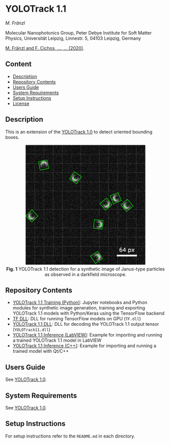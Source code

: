 # YOLOTrack 1.1

*M. Fränzl*

Molecular Nanophotonics Group, Peter Debye Institute for Soft Matter Physics, Universität Leipzig, Linnestr. 5, 04103 Leipzig, Germany

[M. Fränzl and F. Cichos, ..., ... (2020)](https://home.uni-leipzig.de/~physik/sites/mona/).

## Content

- [Description](#description)
- [Repository Contents](#repository-contents)
- [Users Guide](#users-guide)
- [System Requirements](#system-requirements)
- [Setup Instructions](#setup-instructions)
- [License](./LICENSE)

## Description 

This is an extension of the [YOLOTrack 1.0](https://github.com/Molecular-Nanophotonics/YOLOTrack-1.0/) to detect oriented bounding boxes. 

<!-- This is a framework for the real-time localization and classification of objects in optical microscopy images using a single-shot covolutional neural network YOLO ("You Only Look Once") . We adapted the TinyYOLOv2 architecture enabling to localize and classify objects at very low signal-to-noise ratios for images as large as 416 x 416 px at frame rates of up to 100 fps. Here, we provide scripts to train the network in Python/Keras using the TensorFlow backend and source codes to run the model inference on a GPU with C++ or LabVIEW.
-->

<p align="center">
  <img src="Resources/YOLOTrack11-Detection-Example.png" width=380> <br>
  <b>Fig. 1</b> YOLOTrack 1.1 detection for a synthetic image of Janus-type particles as observed in a darkfield microscope.
</p>


## Repository Contents

- [YOLOTrack 1.1 Training (Python)](./YOLOTrack%201.1%20Training%20(Python)):  Jupyter notebooks and Python modules for synthetic image generation, training and exporting YOLOTrack 1.1 models with Python/Keras using the TensorFlow backend
- [TF DLL](./TF%20DLL): DLL for running TensorFlow models on GPU (`TF.dll`)
- [YOLOTrack 1.1 DLL](./YOLOv21%20DLL): DLL for decoding the YOLOTrack 1.1 output tensor (`YOLOTrack11.dll`)
- [YOLOTrack 1.1 Inference (LabVIEW)](./YOLOTrack%201.1%20Inference%20(LabVIEW)): Example for importing and running a trained YOLOTrack 1.1 model in LabVIEW
- [YOLOTrack 1.1 Inference (C++)](./YOLOTrack%201.1%20Inference%20(C%2B%2B)): Example for importing and running a trained model with Qt/C++

## Users Guide

See [YOLOTrack 1.0](https://github.com/molecular-nanophotonics/YOLOTrack-1.0/).

## System Requirements

See [YOLOTrack 1.0](https://github.com/molecular-nanophotonics/YOLOTrack-1.0/).

## Setup Instructions

For setup instructions refer to the `README.md` in each directory. 
